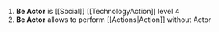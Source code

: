 1. **Be Actor** is [[Social]] [[TechnologyAction]] level 4
2. **Be Actor** allows to perform [[Actions|Action]] without Actor